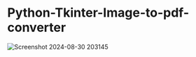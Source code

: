 # Python-Tkinter-Image-to-pdf-converter
![Screenshot 2024-08-30 203145](https://github.com/user-attachments/assets/999a4f99-9d09-4049-a2f7-6e71294d264d)

